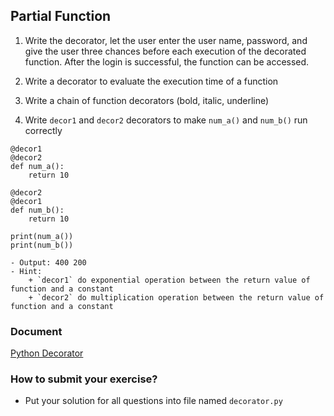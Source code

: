 ## Partial Function
1. Write the decorator, let the user enter the user name, password, and give the user
three chances before each execution of the decorated function. After the login is
successful, the function can be accessed.

2. Write a decorator to evaluate the execution time of a function

3. Write a chain of function decorators (bold, italic, underline)

4. Write `decor1` and `decor2` decorators to make `num_a()` and `num_b()` run correctly
```
@decor1
@decor2
def num_a():
    return 10

@decor2
@decor1
def num_b():
    return 10

print(num_a())
print(num_b())
```
    - Output: 400 200
    - Hint:
        + `decor1` do exponential operation between the return value of function and a constant
        + `decor2` do multiplication operation between the return value of function and a constant

### Document
[Python Decorator](https://realpython.com/primer-on-python-decorators/)

### How to submit your exercise?
- Put your solution for all questions into file named `decorator.py`
